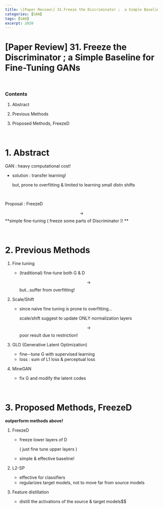 ```yaml
---
title: \[Paper Review\] 31.Freeze the Discriminator ;  a Simple Baseline for Fine-Tuning GANs
categories: [GAN]
tags: [GAN]
excerpt: 2020
---
```


<script src="https://cdn.mathjax.org/mathjax/latest/MathJax.js?config=TeX-AMS-MML_HTMLorMML" type="text/javascript"></script>

# \[Paper Review\] 31. Freeze the Discriminator ;  a Simple Baseline for Fine-Tuning GANs 

<br>

### Contents

1. Abstract

2. Previous Methods
3. Proposed Methods, FreezeD

<br>

# 1. Abstract

GAN : heavy computational cost!

- solution : transfer learning!

  but, prone to overfitting & limited to learning small distn shifts

<br>

Proposal : FreezeD

$$\rightarrow$$ **simple fine-tuning ( freeze some parts of Discriminator )! **

<br>

# 2. Previous Methods

1. Fine tuning

   - (traditional) fine-tune both G & D

     $$\rightarrow$$ but...suffer from overfitting!

2. Scale/Shift

   - since naive fine tuning is prone to overfitting...

     scale/shift suggest to update ONLY normalization layers

     $$\rightarrow$$ poor result due to restriction!

3. GLO (Generative Latent Optimization)

   - fine--tune G with supervised learning
   - loss : sum of L1 loss & perceptual loss

4. MineGAN

   - fix G and modify the latent codes

<br>

# 3. Proposed Methods, FreezeD

**outperform methods above!**

1. FreezeD 

   - freeze lower layers of D

     ( just fine tune upper layers )

   - simple & effective baseline!

2. L2-SP

   - effective for classifiers
   - regularizes target models, not to move far from source models

3. Feature distillation

   - distill the activations of the source & target models$$